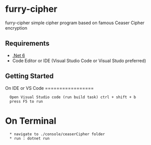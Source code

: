 # furry-cipher
furry-cipher simple cipher program based on famous Ceaser Cipher encryption


## Requirements

  * [.Net 6](https://dotnet.microsoft.com/download/dotnet/6.0)
  * Code Editor or IDE (Visual Studio Code or Visual Studo preferred)
  
 ## Getting Started 
    
   On IDE or VS Code
    =================
    
      Open Visual Studio code (run build task) ctrl + shift + b
      press F5 to run 
      
   On Terminal 
   =================
   
      * navigate to ./console/ceaserCipher folder
      * run : dotnet run
